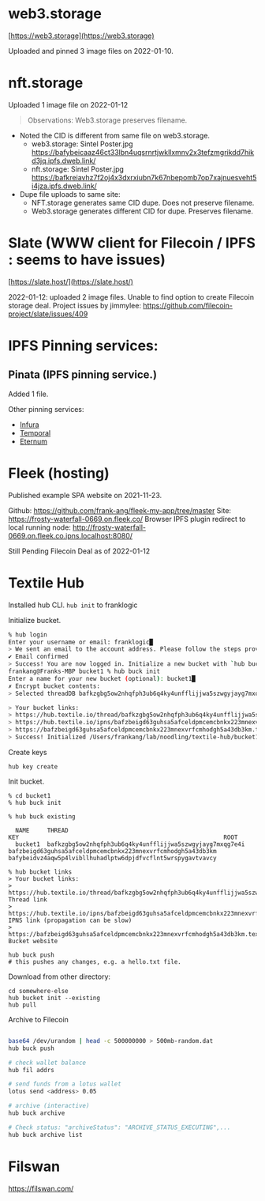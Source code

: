 # web3.storage

[https://web3.storage](https://web3.storage)

Uploaded and pinned 3 image files on 2022-01-10.


# nft.storage

Uploaded 1 image file on 2022-01-12

> Observations: Web3.storage preserves filename.

* Noted the CID is different from same file on web3.storage. 
    * web3.storage: Sintel Poster.jpg https://bafybeicaaz46ct33lbn4uqsrnrtjwkllxmnv2x3tefzmgrikdd7hikd3jq.ipfs.dweb.link/
    * nft.storage:  Sintel Poster.jpg https://bafkreiavhz7f2oj4x3dxrxiubn7k67nbepomb7op7xajnuesveht5i4jza.ipfs.dweb.link/
* Dupe file uploads to same site:
    * NFT.storage generates same CID dupe. Does not preserve filename.
    * Web3.storage generates different CID for dupe. Preserves filename.

# Slate (WWW client for Filecoin / IPFS : seems to have issues)

[https://slate.host/](https://slate.host/)

2022-01-12: uploaded 2 image files.
Unable to find option to create Filecoin storage deal.
Project issues by jimmylee: https://github.com/filecoin-project/slate/issues/409

# IPFS Pinning services:

## Pinata (IPFS pinning service.)

Added 1 file.

Other pinning services:
* [Infura](https://infura.io/)
* [Temporal](https://temporal.cloud/)
* [Eternum](https://eternum.io) 

# Fleek (hosting)

Published example SPA website on 2021-11-23.

Github: https://github.com/frank-ang/fleek-my-app/tree/master
Site: https://frosty-waterfall-0669.on.fleek.co/
Browser IPFS plugin redirect to local running node: http://frosty-waterfall-0669.on.fleek.co.ipns.localhost:8080/ 

Still Pending Filecoin Deal as of 2022-01-12

# Textile Hub

Installed hub CLI.
```hub init``` to franklogic

Initialize bucket.
```sh
% hub login
Enter your username or email: franklogic█
> We sent an email to the account address. Please follow the steps provided inside it.
✔ Email confirmed
> Success! You are now logged in. Initialize a new bucket with `hub buck init`.
frankang@Franks-MBP bucket1 % hub buck init
Enter a name for your new bucket (optional): bucket1█
✗ Encrypt bucket contents: 
> Selected threadDB bafkzgbg5ow2nhqfph3ub6q4ky4unfflijjwa5szwgyjayg7mxqg7e4i

> Your bucket links:
> https://hub.textile.io/thread/bafkzgbg5ow2nhqfph3ub6q4ky4unfflijjwa5szwgyjayg7mxqg7e4i/buckets/bafzbeigd63guhsa5afceldpmcemcbnkx223mnexvrfcmhodgh5a43db3km Thread link
> https://hub.textile.io/ipns/bafzbeigd63guhsa5afceldpmcemcbnkx223mnexvrfcmhodgh5a43db3km IPNS link (propagation can be slow)
> https://bafzbeigd63guhsa5afceldpmcemcbnkx223mnexvrfcmhodgh5a43db3km.textile.space Bucket website
> Success! Initialized /Users/frankang/lab/noodling/textile-hub/bucket1 as a new empty bucket

```

Create keys
```
hub key create 
```

Init bucket.
```
% cd bucket1
% hub buck init

% hub buck existing

  NAME     THREAD                                                    KEY                                                          ROOT                                                         
  bucket1  bafkzgbg5ow2nhqfph3ub6q4ky4unfflijjwa5szwgyjayg7mxqg7e4i  bafzbeigd63guhsa5afceldpmcemcbnkx223mnexvrfcmhodgh5a43db3km  bafybeidvz4aqw5p4lvibllhuhadlptw6dpjdfvcflnt5wrspygavtvavcy  

% hub bucket links
> Your bucket links:
> https://hub.textile.io/thread/bafkzgbg5ow2nhqfph3ub6q4ky4unfflijjwa5szwgyjayg7mxqg7e4i/buckets/bafzbeigd63guhsa5afceldpmcemcbnkx223mnexvrfcmhodgh5a43db3km Thread link
> https://hub.textile.io/ipns/bafzbeigd63guhsa5afceldpmcemcbnkx223mnexvrfcmhodgh5a43db3km IPNS link (propagation can be slow)
> https://bafzbeigd63guhsa5afceldpmcemcbnkx223mnexvrfcmhodgh5a43db3km.textile.space Bucket website

hub buck push
# this pushes any changes, e.g. a hello.txt file.
```

Download from other directory:
```
cd somewhere-else
hub bucket init --existing
hub pull

```

Archive to Filecoin
```sh

base64 /dev/urandom | head -c 500000000 > 500mb-random.dat
hub buck push

# check wallet balance
hub fil addrs

# send funds from a lotus wallet 
lotus send <address> 0.05

# archive (interactive)
hub buck archive

# Check status: "archiveStatus": "ARCHIVE_STATUS_EXECUTING",...
hub buck archive list


```

# Filswan
https://filswan.com/

```bash

```